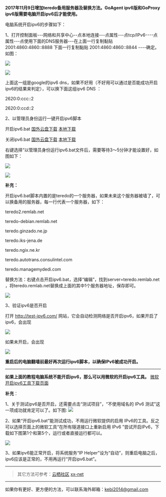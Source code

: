 **2017年11月9日增加teredo备用服务器及替换方法。GoAgent ipv6版和GoProxy ipv6版需要电脑开启ipv6后才能使用。**

电脑系统开启ipv6的步骤如下：

1、打开控制面板---网络和共享中心--点本地连接---点属性---点tcp/IPv6----点属性---点使用下面的DNS服务器---在上面一行复制黏贴 2001:4860:4860::8888 下面一行复制黏贴 2001:4860:4860::8844 ----确定。如图：

![](https://raw.githubusercontent.com/Alvin9999/pac2/master/goagent_ipv6/ipv6-1.PNG)

![](https://raw.githubusercontent.com/Alvin9999/pac2/master/goagent_ipv6/ipv6-2.png)

上面这一组是google的ipv6 dns，如果不好用（不好用可以通过是否能成功开启ipv6的结果来判定），可以换下面这组ipv6 DNS ：

2620:0:ccc::2

2620:0:ccd::2

2、以管理员身份运行一键开启ipv6脚本

开启ipv6.bat [国外云盘下载](https://nofile.io/f/z6kjYEP42St/%E5%BC%80%E5%90%AFipv6.bat) [本地下载](http://45.32.141.248:8000/f/1679fb1b2d/?raw=1)

关闭ipv6.bat [国外云盘下载](https://nofile.io/f/v1GCKWvgS9z/%E5%85%B3%E9%97%ADipv6.bat) [本地下载](http://45.32.141.248:8000/f/6a0270b4eb/?raw=1)

右键选择“以管理员身份运行ipv6.bat文件后，需要等待3～5分钟才能设置好，如图如下：

![](https://raw.githubusercontent.com/Alvin9999/pac2/master/ipv6-13.PNG)

![](https://raw.githubusercontent.com/Alvin9999/pac2/master/goagent_ipv6/ipv6-4.PNG)

**补充：**

开启ipv6.bat脚本内置的是teredo的一个服务器，如果未来这个服务器被墙了，可以换备用的服务器，每一行代表一个服务器，如下：

teredo2.remlab.net

teredo-debian.remlab.net

teredo.ginzado.ne.jp

teredo.iks-jena.de

teredo.ngix.ne.kr

teredo.autotrans.consulintel.com

teredo.managemydedi.com

替换方法：右键点击开启ipv6.bat，选择“编辑”，找到server=teredo.remlab.net ，将teredo.remlab.net替换成上面的其中1个服务器地址，保存即可。

![](https://raw.githubusercontent.com/Alvin9999/pac2/master/ipv6/ipv6-100.PNG)



3、验证ipv6是否开启

打开 http://test-ipv6.com/ 网站，它会自动检测网络是否开启ipv6，如果开启了ipv6，会出现

![](https://raw.githubusercontent.com/Alvin9999/pac2/master/goagent_ipv6/ipv6-5.PNG)

如果未开启，会出现

![](https://raw.githubusercontent.com/Alvin9999/pac2/master/goagent_ipv6/ipv6-0.PNG)

**重启后的电脑翻墙前最好再次运行ipv6脚本，以确保IPv6被成功开启。**

***

**如果上面的教程电脑系统不能开启ipv6，那么可以用微软的开启ipv6工具。** [微软开启ipv6工具下载页面](https://support.microsoft.com/zh-cn/help/929852/how-to-disable-ipv6-or-its-components-in-windows)  

**补充**：

1、关于测试ipv6是否开启，还需要点击“测试项目”，“不使用域名的 IPv6 测试”这一项成功就肯定可以了。如下图:
![](https://raw.githubusercontent.com/abchb99/file/abchb99-patch-1/v6.jpg)

2、如果“开启ipv6.bat”能测试成功，不用运行微软提供的启用 IPv6的工具。反之可以选择页面上的微软工具“在所有隧道接口上重新启用 IPv6 ”尝试开启IPv6，下载如下图第1个和第5个，运行或者直接运行都可以。

![](https://raw.githubusercontent.com/Alvin9999/pac2/master/ipv6/ipv6-2003.PNG)

3、如果ipv6能正常开启，将系统服务“IP Helper”设为“自动”，则重启电脑之后，ipv6应该是正常的，不用再运行“开启ipv6.bat”。


***


> 其它方法可参考：[云栖社区](https://yq.aliyun.com/ziliao/27071)  [xx-net](https://github.com/XX-net/XX-Net/wiki/%E5%A6%82%E4%BD%95%E5%BC%80%E5%90%AFIPv6)


***


如果你有更好、更方便的方法，可以联系海外邮箱：kebi2014@gmail.com